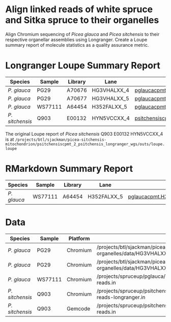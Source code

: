 # Align linked reads of white spruce and Sitka spruce to their organelles

Align Chromium sequencing of *Picea glauca* and *Picea sitchensis* to their respective organellar assemblies using Longranger. Create a Loupe summary report of molecule statistics as a quality assurance metric.

# Longranger Loupe Summary Report

| Species         | Sample  | Library | Lane        | Report
|-----------------|---------|---------|-------------|-------
| *P. glauca*     | PG29    | A70676  | HG3VHALXX_4 | [pglaucacpmt.HG3VHALXX_4.longranger.wgs.loupe.png](pglaucacpmt.HG3VHALXX_4.longranger.wgs.loupe.png)
| *P. glauca*     | PG29    | A70677  | HG3VHALXX_5 | [pglaucacpmt.HG3VHALXX_5.longranger.wgs.loupe.png](pglaucacpmt.HG3VHALXX_5.longranger.wgs.loupe.png)
| *P. glauca*     | WS77111 | A64454  | H352FALXX_5 | [pglaucacpmt.H352FALXX_5.longranger.wgs.loupe.png](pglaucacpmt.H352FALXX_5.longranger.wgs.loupe.png)
| *P. sitchensis* | Q903    | E00132  | HYN5VCCXX_4 | [psitchensiscpmt_2.HYN5VCCXX_4.longranger.wgs.loupe.png](psitchensiscpmt_2.HYN5VCCXX_4.longranger.wgs.loupe.png)

The original Loupe report of *Picea sitchensis* Q903 E00132 HYN5VCCXX_4 is at `/projects/btl/sjackman/picea-sitchensis-mitochondrion/psitchensiscpmt_2_psitchensis_longranger_wgs/outs/loupe.loupe`

# RMarkdown Summary Report

| Species         | Sample  | Library | Lane        | Report
|-----------------|---------|---------|-------------|-------
| *P. glauca*     | WS77111 | A64454  | H352FALXX_5 | [pglaucacpmt.H352FALXX_5.as100.nm5.bam.mi.bx.molecule.summary.md](pglaucacpmt.H352FALXX_5.as100.nm5.bam.mi.bx.molecule.summary.md)

# Data

| Species         | Sample  | Platform | Data
|-----------------|---------|----------|-----
| *P. glauca*     | PG29    | Chromium | /projects/btl/sjackman/picea-glauca-organelles/data/HG3VHALXX_4/files
| *P. glauca*     | PG29    | Chromium | /projects/btl/sjackman/picea-glauca-organelles/data/HG3VHALXX_5/files
| *P. glauca*     | WS77111 | Chromium | /projects/spruceup/pglauca/WS77111/data/reads/chromium-reads.in
| *P. sitchensis* | Q903    | Chromium | /projects/spruceup/psitchensis/Q903/data/reads/chromium-reads-longranger.in
| *P. sitchensis* | Q903    | Gemcode  | /projects/spruceup/psitchensis/Q903/data/reads/gemcode-reads.in
